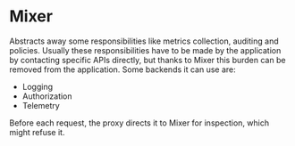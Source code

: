 # Mixer
Abstracts away some responsibilities like metrics collection, auditing and policies. Usually these responsibilities have to be made by the application by contacting specific APIs directly, but thanks to Mixer this burden can be removed from the application. Some backends it can use are:

* Logging
* Authorization
* Telemetry

Before each request, the proxy directs it to Mixer for inspection, which might refuse it.
